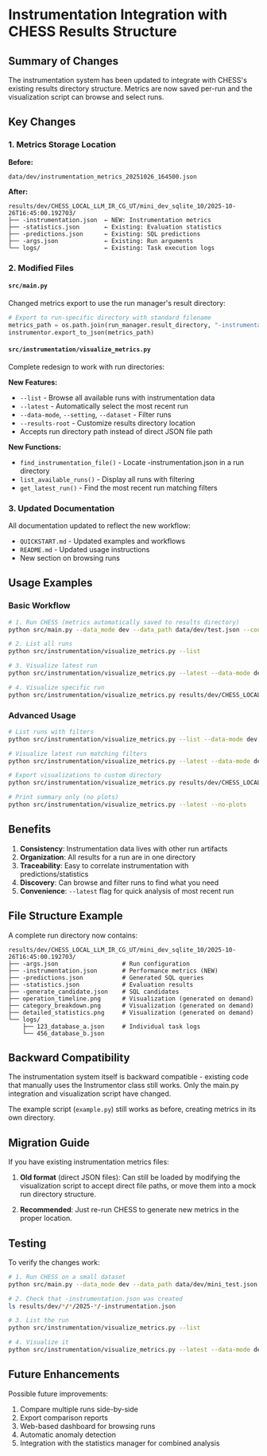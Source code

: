 # Instrumentation Integration with CHESS Results Structure

## Summary of Changes

The instrumentation system has been updated to integrate with CHESS's existing results directory structure. Metrics are now saved per-run and the visualization script can browse and select runs.

## Key Changes

### 1. Metrics Storage Location

**Before:**
```
data/dev/instrumentation_metrics_20251026_164500.json
```

**After:**
```
results/dev/CHESS_LOCAL_LLM_IR_CG_UT/mini_dev_sqlite_10/2025-10-26T16:45:00.192703/
├── -instrumentation.json  ← NEW: Instrumentation metrics
├── -statistics.json       ← Existing: Evaluation statistics
├── -predictions.json      ← Existing: SQL predictions
├── -args.json             ← Existing: Run arguments
└── logs/                  ← Existing: Task execution logs
```

### 2. Modified Files

#### `src/main.py`
Changed metrics export to use the run manager's result directory:
```python
# Export to run-specific directory with standard filename
metrics_path = os.path.join(run_manager.result_directory, "-instrumentation.json")
instrumentor.export_to_json(metrics_path)
```

#### `src/instrumentation/visualize_metrics.py`
Complete redesign to work with run directories:

**New Features:**
- `--list` - Browse all available runs with instrumentation data
- `--latest` - Automatically select the most recent run
- `--data-mode`, `--setting`, `--dataset` - Filter runs
- `--results-root` - Customize results directory location
- Accepts run directory path instead of direct JSON file path

**New Functions:**
- `find_instrumentation_file()` - Locate -instrumentation.json in a run directory
- `list_available_runs()` - Display all runs with filtering
- `get_latest_run()` - Find the most recent run matching filters

### 3. Updated Documentation

All documentation updated to reflect the new workflow:
- `QUICKSTART.md` - Updated examples and workflows
- `README.md` - Updated usage instructions
- New section on browsing runs

## Usage Examples

### Basic Workflow

```bash
# 1. Run CHESS (metrics automatically saved to results directory)
python src/main.py --data_mode dev --data_path data/dev/test.json --config run/configs/config.yaml

# 2. List all runs
python src/instrumentation/visualize_metrics.py --list

# 3. Visualize latest run
python src/instrumentation/visualize_metrics.py --latest --data-mode dev

# 4. Visualize specific run
python src/instrumentation/visualize_metrics.py results/dev/CHESS_LOCAL_LLM/dataset/2025-10-26T16:45:00
```

### Advanced Usage

```bash
# List runs with filters
python src/instrumentation/visualize_metrics.py --list --data-mode dev --setting CHESS_LOCAL_LLM

# Visualize latest run matching filters
python src/instrumentation/visualize_metrics.py --latest --data-mode dev --setting CHESS_LOCAL_LLM --dataset mini_dev_sqlite_10

# Export visualizations to custom directory
python src/instrumentation/visualize_metrics.py results/dev/CHESS_LOCAL_LLM/dataset/2025-10-26T16:45:00 --output ./analysis

# Print summary only (no plots)
python src/instrumentation/visualize_metrics.py --latest --no-plots
```

## Benefits

1. **Consistency**: Instrumentation data lives with other run artifacts
2. **Organization**: All results for a run are in one directory
3. **Traceability**: Easy to correlate instrumentation with predictions/statistics
4. **Discovery**: Can browse and filter runs to find what you need
5. **Convenience**: `--latest` flag for quick analysis of most recent run

## File Structure Example

A complete run directory now contains:

```
results/dev/CHESS_LOCAL_LLM_IR_CG_UT/mini_dev_sqlite_10/2025-10-26T16:45:00.192703/
├── -args.json                  # Run configuration
├── -instrumentation.json       # Performance metrics (NEW)
├── -predictions.json           # Generated SQL queries
├── -statistics.json            # Evaluation results
├── -generate_candidate.json    # SQL candidates
├── operation_timeline.png      # Visualization (generated on demand)
├── category_breakdown.png      # Visualization (generated on demand)
├── detailed_statistics.png     # Visualization (generated on demand)
└── logs/
    ├── 123_database_a.json     # Individual task logs
    └── 456_database_b.json
```

## Backward Compatibility

The instrumentation system itself is backward compatible - existing code that manually uses the Instrumentor class still works. Only the main.py integration and visualization script have changed.

The example script (`example.py`) still works as before, creating metrics in its own directory.

## Migration Guide

If you have existing instrumentation metrics files:

1. **Old format** (direct JSON files): Can still be loaded by modifying the visualization script to accept direct file paths, or move them into a mock run directory structure.

2. **Recommended**: Just re-run CHESS to generate new metrics in the proper location.

## Testing

To verify the changes work:

```bash
# 1. Run CHESS on a small dataset
python src/main.py --data_mode dev --data_path data/dev/mini_test.json --config run/configs/your_config.yaml

# 2. Check that -instrumentation.json was created
ls results/dev/*/*/2025-*/-instrumentation.json

# 3. List the run
python src/instrumentation/visualize_metrics.py --list

# 4. Visualize it
python src/instrumentation/visualize_metrics.py --latest --data-mode dev
```

## Future Enhancements

Possible future improvements:
1. Compare multiple runs side-by-side
2. Export comparison reports
3. Web-based dashboard for browsing runs
4. Automatic anomaly detection
5. Integration with the statistics manager for combined analysis
